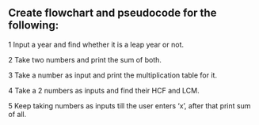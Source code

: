 ## Create flowchart and pseudocode for the following:

   1 Input a year and find whether it is a leap year or not.
   
   2 Take two numbers and print the sum of both.
   
   3 Take a number as input and print the multiplication table for it.
   
   4 Take a 2 numbers as inputs and find their HCF and LCM.
   
   5 Keep taking numbers as inputs till the user enters ‘x’, after that print sum of all.
